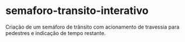 # semaforo-transito-interativo
Criação de um semáforo de trânsito com acionamento de travessia para pedestres e indicação de tempo restante.
